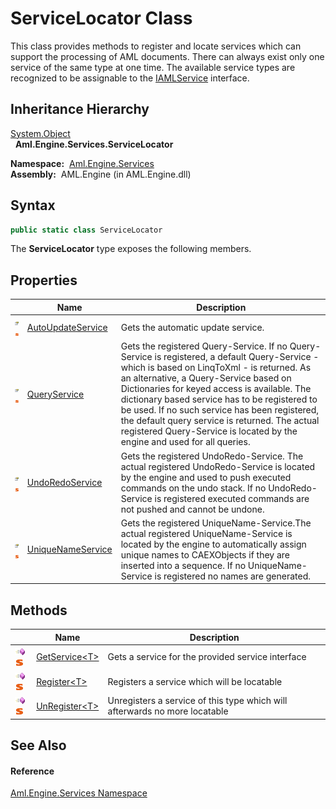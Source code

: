 ServiceLocator Class
====================
This class provides methods to register and locate services which can support the processing of AML documents. There can always exist only one service of the same type at one time. The available service types are recognized to be assignable to the [IAMLService][1] interface.


Inheritance Hierarchy
---------------------
[System.Object][2]  
  **Aml.Engine.Services.ServiceLocator**  

  **Namespace:**  [Aml.Engine.Services][3]  
  **Assembly:**  AML.Engine (in AML.Engine.dll)

Syntax
------

```csharp
public static class ServiceLocator
```

The **ServiceLocator** type exposes the following members.


Properties
----------

                                   | Name                   | Description                                                                                                                                                                                                                                                                                                                                                                                                                                                            
---------------------------------- | ---------------------- | ---------------------------------------------------------------------------------------------------------------------------------------------------------------------------------------------------------------------------------------------------------------------------------------------------------------------------------------------------------------------------------------------------------------------------------------------------------------------- 
![Public property]![Static member] | [AutoUpdateService][4] | Gets the automatic update service.                                                                                                                                                                                                                                                                                                                                                                                                                                     
![Public property]![Static member] | [QueryService][5]      | Gets the registered Query-Service. If no Query-Service is registered, a default Query-Service - which is based on LinqToXml - is returned. As an alternative, a Query-Service based on Dictionaries for keyed access is available. The dictionary based service has to be registered to be used. If no such service has been registered, the default query service is returned. The actual registered Query-Service is located by the engine and used for all queries. 
![Public property]![Static member] | [UndoRedoService][6]   | Gets the registered UndoRedo-Service. The actual registered UndoRedo-Service is located by the engine and used to push executed commands on the undo stack. If no UndoRedo-Service is registered executed commands are not pushed and cannot be undone.                                                                                                                                                                                                                
![Public property]![Static member] | [UniqueNameService][7] | Gets the registered UniqueName-Service.The actual registered UniqueName-Service is located by the engine to automatically assign unique names to CAEXObjects if they are inserted into a sequence. If no UniqueName-Service is registered no names are generated.                                                                                                                                                                                                      


Methods
-------

                                 | Name                   | Description                                                                
-------------------------------- | ---------------------- | -------------------------------------------------------------------------- 
![Public method]![Static member] | [GetService&lt;T>][8]  | Gets a service for the provided service interface                          
![Public method]![Static member] | [Register&lt;T>][9]    | Registers a service which will be locatable                                
![Public method]![Static member] | [UnRegister&lt;T>][10] | Unregisters a service of this type which will afterwards no more locatable 


See Also
--------

#### Reference
[Aml.Engine.Services Namespace][3]  

[1]: ../../Aml.Engine.Services.Interfaces/IAMLService/README.md
[2]: https://docs.microsoft.com/dotnet/api/system.object
[3]: ../README.md
[4]: AutoUpdateService.md
[5]: QueryService.md
[6]: UndoRedoService.md
[7]: UniqueNameService.md
[8]: GetService__1.md
[9]: Register__1.md
[10]: UnRegister__1.md
[11]: https://www.automationml.org
[12]: ../../icons/logoShade.png
[Public property]: ../../icons/pubproperty.gif "Public property"
[Static member]: ../../icons/static.gif "Static member"
[Public method]: ../../icons/pubmethod.gif "Public method"